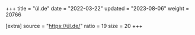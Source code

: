 +++
title = "úl.de"
date = "2022-03-22"
updated = "2023-08-06"
weight = 20766

[extra]
source = "https://úl.de/"
ratio = 19
size = 20
+++

